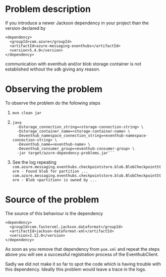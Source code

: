 Problem description
===
If you introduce a newer Jackson dependency in your project than the version declared by
```
<dependency>
  <groupId>com.azure</groupId>
  <artifactId>azure-messaging-eventhubs</artifactId>
  <version>5.4.0</version>
</dependency>
```
communication with eventhub and/or blob storage container is not established without the
sdk giving any reason.

Observing the problem
===
To observe the problem do the following steps

1. `mvn clean jar`
1. ```
   java
     -Dstorage_connection_string=<storage-connection-string> \
     -Dstorage_container_name=<storage-container-name> \
     -Deventhub_namespace_connection_string=<eventhub-namespace-connection-string> \
     -Deventhub_name=<eventhub-name> \
     -Deventhub_consumer_group=<eventhub-consumer-group> \
     -jar target/azure-dependency-problems.jar```
1. See the log repeating ```
   com.azure.messaging.eventhubs.checkpointstore.blob.BlobCheckpointStore - Found blob for partition ...
   com.azure.messaging.eventhubs.checkpointstore.blob.BlobCheckpointStore - Blob <partition> is owned by ...```

Source of the problem
===
The source of this behaviour is the dependency
```
<dependency>
  <groupId>com.fasterxml.jackson.dataformat</groupId>
  <artifactId>jackson-dataformat-xml</artifactId>
  <version>2.12.0</version>
</dependency>
```
As soon as you remove that dependency from `pom.xml` and repeat
the steps above you will see a successful registration process
of the EventhubClient.

Sadly we did not make it so far to spot the code which is having
trouble with this dependency.
Ideally this problem would leave a trace in the logs.
